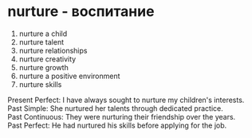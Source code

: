 # nurture - воспитание

1. nurture a child
2. nurture talent
3. nurture relationships
4. nurture creativity
5. nurture growth
6. nurture a positive environment
7. nurture skills

Present Perfect: I have always sought to nurture my children's interests.  
Past Simple: She nurtured her talents through dedicated practice.  
Past Continuous: They were nurturing their friendship over the years.  
Past Perfect: He had nurtured his skills before applying for the job.
